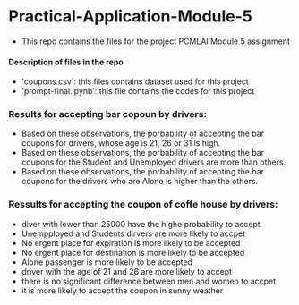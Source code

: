 # Practical-Application-Module-5
- This repo contains the files for the project PCMLAI Module 5 assignment 
#### Description of files in the repo
- 'coupons.csv': this files contains dataset used for this project 
- 'prompt-final.ipynb': this file contains the codes for this project 

### Results for accepting bar copoun by drivers: 
- Based on these observations, the porbability of accepting the bar coupons for drivers, whose age is 21, 26 or 31 is high.
- Based on these observations, the porbability of accepting the bar coupons for the Student and Unemployed drivers are more than others.
- Based on these observations, the porbability of accepting the bar coupons for the drivers who are Alone is higher than the others.

### Ressults for accepting the coupon of coffe house by drivers:
- diver with lower than 25000 have the highe probability to accept
- Unempployed and Students dirvers are more likely to accpet
- No ergent place for expiration is more likely to be accepted
- No ergent place for destination is more likely to be accepted
- Alone passenger is more likely to be accepted
- driver with the age of 21 and 26 are more likely to accept
- there is no significant difference between men and women to accpet
- it is more likely to accept the coupon in sunny weather
